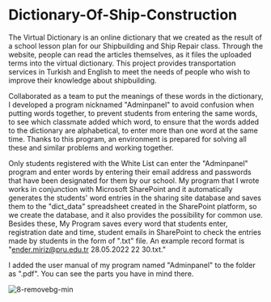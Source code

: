 # Dictionary-Of-Ship-Construction
The Virtual Dictionary is an online dictionary that we created as the result of a school lesson plan for our Shipbuilding and Ship Repair class.
Through the website, people can read the articles themselves, as it files the uploaded terms into the virtual dictionary. 
This project provides transportation services in Turkish and English to meet the needs of people who wish to improve their knowledge about shipbuilding.

Collaborated as a team to put the meanings of these words in the dictionary, 
I developed a program nicknamed "Adminpanel" to avoid confusion when putting words together, 
to prevent students from entering the same words, to see which classmate added which word, 
to ensure that the words added to the dictionary are alphabetical, to enter more than one word at the same time.
Thanks to this program, an environment is prepared for solving all these and similar problems and working together.

Only students registered with the White List can enter the "Adminpanel" program and enter words by entering their email address and passwords that have been designated for them by our school.
My program that I wrote works in conjunction with Microsoft SharePoint and it automatically generates the students' word entries in the sharing site database and saves them to the "dict_data" spreadsheet created in the SharePoint platform, 
so we create the database, and it also provides the possibility for common use.
Besides these, My Program saves every word that students enter, registration date and time, student emails in SharePoint to check the entries made by students in the form of ".txt" file.
An example record format is "ender.miriz@pru.edu.tr 28.05.2022 22 30.txt."


I added the user manual of my program named "Adminpanel" to the folder as ".pdf". You can see the parts you have in mind there.





![8-removebg-min](https://user-images.githubusercontent.com/96499753/170841724-1a47918e-e874-4ba8-8963-6d6c150b1412.png)
